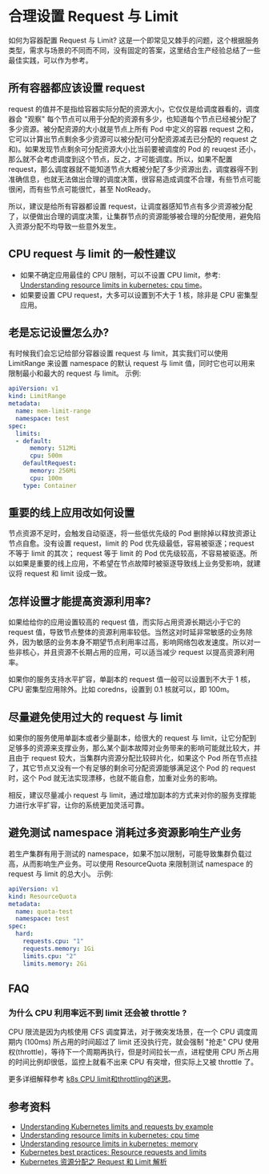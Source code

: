 # 合理设置 Request 与 Limit

如何为容器配置 Request 与 Limit? 这是一个即常见又棘手的问题，这个根据服务类型，需求与场景的不同而不同，没有固定的答案，这里结合生产经验总结了一些最佳实践，可以作为参考。

## 所有容器都应该设置 request

request 的值并不是指给容器实际分配的资源大小，它仅仅是给调度器看的，调度器会 "观察" 每个节点可以用于分配的资源有多少，也知道每个节点已经被分配了多少资源。被分配资源的大小就是节点上所有 Pod 中定义的容器 request 之和，它可以计算出节点剩余多少资源可以被分配(可分配资源减去已分配的 request 之和)。如果发现节点剩余可分配资源大小比当前要被调度的 Pod 的 reuqest 还小，那么就不会考虑调度到这个节点，反之，才可能调度。所以，如果不配置 request，那么调度器就不能知道节点大概被分配了多少资源出去，调度器得不到准确信息，也就无法做出合理的调度决策，很容易造成调度不合理，有些节点可能很闲，而有些节点可能很忙，甚至 NotReady。

所以，建议是给所有容器都设置 request，让调度器感知节点有多少资源被分配了，以便做出合理的调度决策，让集群节点的资源能够被合理的分配使用，避免陷入资源分配不均导致一些意外发生。

## CPU request 与 limit 的一般性建议

* 如果不确定应用最佳的 CPU 限制，可以不设置 CPU limit，参考: [Understanding resource limits in kubernetes: cpu time](https://medium.com/@betz.mark/understanding-resource-limits-in-kubernetes-cpu-time-9eff74d3161b)。
* 如果要设置 CPU request，大多可以设置到不大于 1 核，除非是 CPU 密集型应用。

## 老是忘记设置怎么办?

有时候我们会忘记给部分容器设置 request 与 limit，其实我们可以使用 LimitRange 来设置 namespace 的默认 request 与 limit 值，同时它也可以用来限制最小和最大的 request 与 limit。
示例:

``` yaml
apiVersion: v1
kind: LimitRange
metadata:
  name: mem-limit-range
  namespace: test
spec:
  limits:
  - default:
      memory: 512Mi
	  cpu: 500m
    defaultRequest:
      memory: 256Mi
	  cpu: 100m
    type: Container
```

## 重要的线上应用改如何设置

节点资源不足时，会触发自动驱逐，将一些低优先级的 Pod 删除掉以释放资源让节点自愈。没有设置 request，limit 的 Pod 优先级最低，容易被驱逐；request 不等于 limit 的其次； request 等于 limit 的 Pod 优先级较高，不容易被驱逐。所以如果是重要的线上应用，不希望在节点故障时被驱逐导致线上业务受影响，就建议将 request 和 limit 设成一致。

## 怎样设置才能提高资源利用率?

如果给给你的应用设置较高的 request 值，而实际占用资源长期远小于它的 request 值，导致节点整体的资源利用率较低。当然这对时延非常敏感的业务除外，因为敏感的业务本身不期望节点利用率过高，影响网络包收发速度。所以对一些非核心，并且资源不长期占用的应用，可以适当减少 request 以提高资源利用率。

如果你的服务支持水平扩容，单副本的 request 值一般可以设置到不大于 1 核，CPU 密集型应用除外。比如 coredns，设置到 0.1 核就可以，即 100m。

## 尽量避免使用过大的 request 与 limit

如果你的服务使用单副本或者少量副本，给很大的 request 与 limit，让它分配到足够多的资源来支撑业务，那么某个副本故障对业务带来的影响可能就比较大，并且由于 request 较大，当集群内资源分配比较碎片化，如果这个 Pod 所在节点挂了，其它节点又没有一个有足够的剩余可分配资源能够满足这个 Pod 的 request 时，这个 Pod 就无法实现漂移，也就不能自愈，加重对业务的影响。

相反，建议尽量减小 request 与 limit，通过增加副本的方式来对你的服务支撑能力进行水平扩容，让你的系统更加灵活可靠。

## 避免测试 namespace 消耗过多资源影响生产业务

若生产集群有用于测试的 namespace，如果不加以限制，可能导致集群负载过高，从而影响生产业务。可以使用 ResourceQuota 来限制测试 namespace 的 request 与 limit 的总大小。
示例:

``` yaml
apiVersion: v1
kind: ResourceQuota
metadata:
  name: quota-test
  namespace: test
spec:
  hard:
    requests.cpu: "1"
    requests.memory: 1Gi
    limits.cpu: "2"
    limits.memory: 2Gi
```

## FAQ

### 为什么 CPU 利用率远不到 limit 还会被 throttle ?

CPU 限流是因为内核使用 CFS 调度算法，对于微突发场景，在一个 CPU 调度周期内 (100ms) 所占用的时间超过了 limit 还没执行完，就会强制 "抢走" CPU 使用权(throttle)，等待下一个周期再执行，但是时间拉长一点，进程使用 CPU 所占用的时间比例却很低，监控上就看不出来 CPU 有突增，但实际上又被 throttle 了。
 
更多详细解释参考 [k8s CPU limit和throttling的迷思](https://zhuanlan.zhihu.com/p/433065108)。

## 参考资料

* [Understanding Kubernetes limits and requests by example](https://sysdig.com/blog/kubernetes-limits-requests/)
* [Understanding resource limits in kubernetes: cpu time](https://medium.com/@betz.mark/understanding-resource-limits-in-kubernetes-cpu-time-9eff74d3161b)
* [Understanding resource limits in kubernetes: memory](https://medium.com/@betz.mark/understanding-resource-limits-in-kubernetes-memory-6b41e9a955f9)
* [Kubernetes best practices: Resource requests and limits](https://cloud.google.com/blog/products/gcp/kubernetes-best-practices-resource-requests-and-limits)
* [Kubernetes 资源分配之 Request 和 Limit 解析](https://cloud.tencent.com/developer/article/1004976)